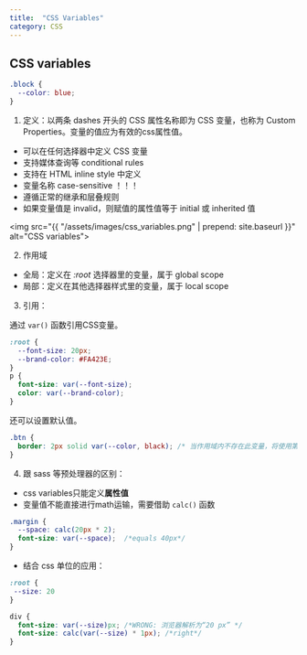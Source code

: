 ```yaml
---
title:  "CSS Variables"
category: CSS
---
```

## CSS variables

```css
.block {
  --color: blue;
}
```

1. 定义：以两条 dashes 开头的 CSS 属性名称即为 CSS 变量，也称为 Custom Properties。变量的值应为有效的css属性值。

+ 可以在任何选择器中定义 CSS 变量
+ 支持媒体查询等 conditional rules
+ 支持在 HTML inline style 中定义
+ 变量名称 case-sensitive ！！！
+ 遵循正常的继承和层叠规则
+ 如果变量值是 invalid，则赋值的属性值等于 initial 或 inherited 值

<!--more-->

<img src="{{ "/assets/images/css_variables.png" | prepend: site.baseurl }}" alt="CSS variables">

2. 作用域

+ 全局：定义在 _:root_ 选择器里的变量，属于 global scope
+ 局部：定义在其他选择器样式里的变量，属于 local scope

3. 引用：

通过 `var()` 函数引用CSS变量。

```css
:root {
  --font-size: 20px;
  --brand-color: #FA423E;
}
p {
  font-size: var(--font-size);
  color: var(--brand-color);
}
```

还可以设置默认值。

```css
.btn {
  border: 2px solid var(--color, black); /* 当作用域内不存在此变量，将使用第二个参数所为默认值 */
}
```

4. 跟 sass 等预处理器的区别：

+ css variables只能定义**属性值**
+ 变量值不能直接进行math运输，需要借助 `calc()` 函数

```css
.margin {
  --space: calc(20px * 2);
  font-size: var(--space);  /*equals 40px*/
}
```

+ 结合 css 单位的应用：

```css
:root {
 --size: 20
}

div {
  font-size: var(--size)px; /*WRONG: 浏览器解析为“20 px” */
  font-size: calc(var(--size) * 1px); /*right*/
}
```

